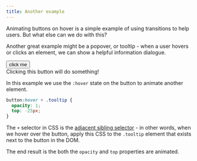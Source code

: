 ```yaml
---
title: Another example
---
```


<div class="panels">
<div>

Animating buttons on hover is a simple example of using transitions to help users. But what else can we do with this?

Another great example might be a popover, or tooltip - when a user hovers or clicks an element, we can show a helpful information dialogue.

<div class="tooltip-example">
    <button>click me</button>
    <div class="example-tooltip">Clicking this button will do something!</div>
</div>

In this example we use the `:hover` state on the button to animate another element.

</div>
<div>

~~~css
button:hover + .tooltip {
  opacity: 1;
  top: -25px;
}
~~~

The `+` selector in CSS is the [adjacent sibling selector](https://developer.mozilla.org/en-US/docs/Web/CSS/Adjacent_sibling_combinator) - in other words, when we hover over the button, apply this CSS to the `.tooltip` element that exists next to the button in the DOM.

The end result is the both the `opacity` and `top` properties are animated. 

</div>
</div>